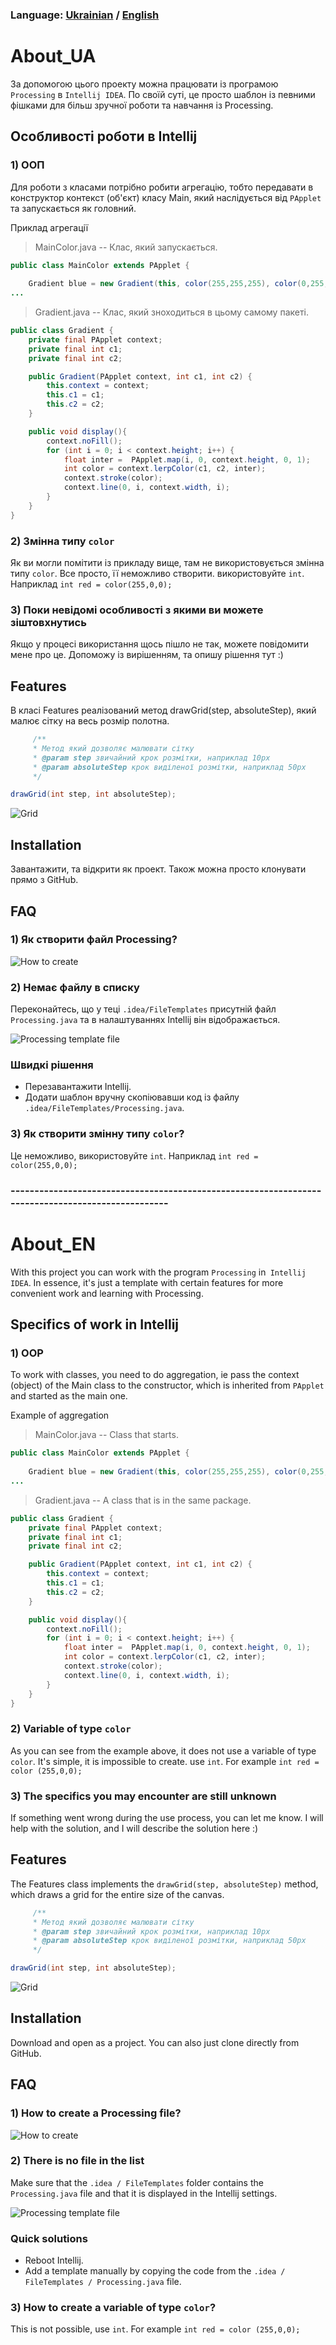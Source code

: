 

### Language:  [Ukrainian](#About_UA) / [English](#About_EN)



# About_UA


За допомогою цього проекту можна працювати із програмою `Processing` в `Intellij IDEA`.
По своїй суті, це просто шаблон із певними фішками для більш зручної роботи та навчання із Processing.


## Особливості роботи в Intellij

###  1) ООП
Для роботи з класами потрібно робити агрегацію, тобто передавати в конструктор контекст (об'єкт) класу Main, який наслідується від `PApplet` та запускається як головний.

Приклад агрегації

> MainColor.java -- Клас, який запускається.
```java
public class MainColor extends PApplet {  
	  
	Gradient blue = new Gradient(this, color(255,255,255), color(0,255,0)); 
...
```

> Gradient.java -- Клас, який зноходиться в цьому самому пакеті.
```java
public class Gradient {  
    private final PApplet context;
    private final int c1;
    private final int c2;

    public Gradient(PApplet context, int c1, int c2) {
        this.context = context;
        this.c1 = c1;
        this.c2 = c2;
    }

    public void display(){
        context.noFill();
        for (int i = 0; i < context.height; i++) {
            float inter =  PApplet.map(i, 0, context.height, 0, 1);
            int color = context.lerpColor(c1, c2, inter);
            context.stroke(color);
            context.line(0, i, context.width, i);
        }
    }
}
```

### 2) Змінна типу `color`
Як ви могли помітити із прикладу вище, там не використовується змінна типу `color`.
Все просто, її неможливо створити. використовуйте `int`. Наприклад `int red = color(255,0,0);` 

### 3) Поки невідомі особливості з якими ви можете зіштовхнутись
Якщо у процесі використання щось пішло не так, можете повідомити мене про це. 
Допоможу із вирішенням, та опишу рішення тут :)
## Features
В класі Features реалізований метод drawGrid(step, absoluteStep), який малює сітку на  весь розмір полотна.

```java
     /**
     * Метод який дозволяє малювати сітку
     * @param step звичайний крок розмітки, наприклад 10px
     * @param absoluteStep крок виділеної розмітки, наприклад 50px
     */

drawGrid(int step, int absoluteStep);
```
![Grid](https://github.com/swefd/Processing_Intellij/blob/9d302ffb81e6080cf4f6f73860b461546c4bbb25/img/Grid.png?raw=true)





## Installation

Завантажити, та відкрити як проект.
Також можна просто клонувати прямо з GitHub.

## FAQ

### 1) Як створити файл Processing?

![How to create](https://github.com/swefd/Processing_Intellij/blob/9d302ffb81e6080cf4f6f73860b461546c4bbb25/img/HowToCreate.png?raw=true)

### 2) Немає файлу в списку
Переконайтесь, що у теці `.idea/FileTemplates` присутній файл `Processing.java` та в налаштуваннях Intellij він відображається.

![Processing template file](https://github.com/swefd/Processing_Intellij/blob/9d302ffb81e6080cf4f6f73860b461546c4bbb25/img/FileTemplate.png?raw=true)

### ​Швидкі рішення
* Перезавантажити Intellij.
* Додати шаблон вручну скопіювавши код із файлу `.idea/FileTemplates/Processing.java`.


### 3) Як створити змінну типу `color`?
 Це неможливо, використовуйте `int`. Наприклад `int red = color(255,0,0);` 


### --------------------------------------------------------------------------------------------------


# About_EN
With this project you can work with the program `Processing` in` Intellij IDEA`. In essence, it's just a template with certain features for more convenient work and learning with Processing.


## Specifics of work in Intellij

###  1) OOP
To work with classes, you need to do aggregation, ie pass the context (object) of the Main class to the constructor, which is inherited from `PApplet` and started as the main one.

Example of aggregation

> MainColor.java --   Class that starts.
```java
public class MainColor extends PApplet {  
	  
	Gradient blue = new Gradient(this, color(255,255,255), color(0,255,0)); 
...
```

> Gradient.java --   A class that is in the same package.
```java
public class Gradient {  
    private final PApplet context;
    private final int c1;
    private final int c2;

    public Gradient(PApplet context, int c1, int c2) {
        this.context = context;
        this.c1 = c1;
        this.c2 = c2;
    }

    public void display(){
        context.noFill();
        for (int i = 0; i < context.height; i++) {
            float inter =  PApplet.map(i, 0, context.height, 0, 1);
            int color = context.lerpColor(c1, c2, inter);
            context.stroke(color);
            context.line(0, i, context.width, i);
        }
    }
}
```


### 2) Variable of type `color`
As you can see from the example above, it does not use a variable of type `color`.
It's simple, it is impossible to create. use `int`. For example `int red = color (255,0,0);`


### 3) The specifics you may encounter are still unknown
If something went wrong during the use process, you can let me know.
I will help with the solution, and I will describe the solution here :)

## Features
The Features class implements the `drawGrid(step, absoluteStep)` method, which draws a grid for the entire size of the canvas.

```java
     /**
     * Метод який дозволяє малювати сітку
     * @param step звичайний крок розмітки, наприклад 10px
     * @param absoluteStep крок виділеної розмітки, наприклад 50px
     */

drawGrid(int step, int absoluteStep);
```
![Grid](https://github.com/swefd/Processing_Intellij/blob/9d302ffb81e6080cf4f6f73860b461546c4bbb25/img/Grid.png?raw=true)





## Installation

Download and open as a project. You can also just clone directly from GitHub.

## FAQ

###   1) How to create a Processing file?

![How to create](https://github.com/swefd/Processing_Intellij/blob/9d302ffb81e6080cf4f6f73860b461546c4bbb25/img/HowToCreate.png?raw=true)


### 2) There is no file in the list 
Make sure that the `.idea / FileTemplates` folder contains the `Processing.java` file and that it is displayed in the Intellij settings.

![Processing template file](https://github.com/swefd/Processing_Intellij/blob/9d302ffb81e6080cf4f6f73860b461546c4bbb25/img/FileTemplate.png?raw=true)


  
### Quick solutions 
* Reboot Intellij. 
* Add a template manually by copying the code from the `.idea / FileTemplates / Processing.java` file. 

### 3) How to create a variable of type `color`? 
This is not possible, use `int`. For example `int red = color (255,0,0);`
